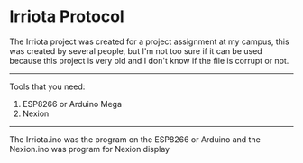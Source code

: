 # Irriota Protocol

The Irriota project was created for a project assignment at my campus, this was created by several people, but I'm not too sure if it can be used because this project is very old and I don't know if the file is corrupt or not. 
___________________________________________________________________________________
Tools that you need:
1. ESP8266 or Arduino Mega
2. Nexion
___________________________________________________________________________________
The Irriota.ino was the program on the ESP8266 or Arduino and the Nexion.ino was program for Nexion display
